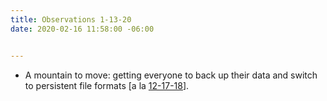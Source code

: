 ```yaml
---
title: Observations 1-13-20
date: 2020-02-16 11:58:00 -06:00


---
```


- A mountain to move: getting everyone to back up their data and switch to persistent file formats [a la [12-17-18](https://spencertweedy.com/observations/121718.html)].